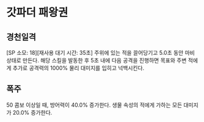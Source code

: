 # 갓파더 패왕권

## 경천일격

[SP 소모: 18][재사용 대기 시간: 35초] 주위에 있는 적을 끌어당기고 5.0초 동안 마비 상태로 만든다. 해당 스킬을 발동한 후 5초 내에 다음 공격을 진행하면 목표와 주변 적에게 추가로 공격력의 1000% 물리 대미지를 입히고 넉백시킨다.

## 폭주

50 콤보 이상일 때, 방어력이 40.0% 증가한다. 생물 속성의 적에게 가하는 모든 대미지가 20.0% 증가한다.
